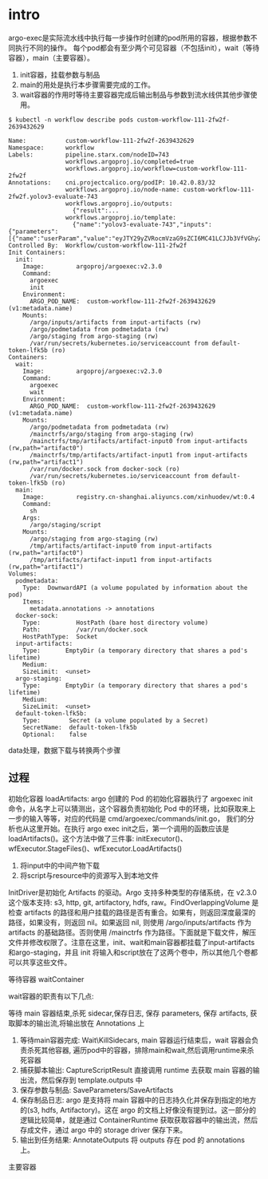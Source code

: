 
# intro


argo-exec是实际流水线中执行每一步操作时创建的pod所用的容器，根据参数不同执行不同的操作。
每个pod都会有至少两个可见容器（不包括init），wait（等待容器），main（主要容器）。
1. init容器，挂载参数与制品
2. main的用处是执行本步骤需要完成的工作。
3. wait容器的作用时等待主要容器完成后输出制品与参数到流水线供其他步骤使用。


```shell
$ kubectl -n workflow describe pods custom-workflow-111-2fw2f-2639432629

Name:           custom-workflow-111-2fw2f-2639432629
Namespace:      workflow
Labels:         pipeline.starx.com/nodeID=743
                workflows.argoproj.io/completed=true
                workflows.argoproj.io/workflow=custom-workflow-111-2fw2f
Annotations:    cni.projectcalico.org/podIP: 10.42.0.83/32
                workflows.argoproj.io/node-name: custom-workflow-111-2fw2f.yolov3-evaluate-743
                workflows.argoproj.io/outputs:
                  {"result":...
                workflows.argoproj.io/template:
                  {"name":"yolov3-evaluate-743","inputs":{"parameters":[{"name":"userParam","value":"eyJTY29yZVRocmVzaG9sZCI6MC41LCJJb3VfVGhyZXNob2xkIjowLjQ...
Controlled By:  Workflow/custom-workflow-111-2fw2f
Init Containers:
  init:
    Image:         argoproj/argoexec:v2.3.0
    Command:
      argoexec
      init
    Environment:
      ARGO_POD_NAME:  custom-workflow-111-2fw2f-2639432629 (v1:metadata.name)
    Mounts:
      /argo/inputs/artifacts from input-artifacts (rw)
      /argo/podmetadata from podmetadata (rw)
      /argo/staging from argo-staging (rw)
      /var/run/secrets/kubernetes.io/serviceaccount from default-token-lfk5b (ro)
Containers:
  wait:
    Image:         argoproj/argoexec:v2.3.0
    Command:
      argoexec
      wait
    Environment:
      ARGO_POD_NAME:  custom-workflow-111-2fw2f-2639432629 (v1:metadata.name)
    Mounts:
      /argo/podmetadata from podmetadata (rw)
      /mainctrfs/argo/staging from argo-staging (rw)
      /mainctrfs/tmp/artifacts/artifact-input0 from input-artifacts (rw,path="artifact0")
      /mainctrfs/tmp/artifacts/artifact-input1 from input-artifacts (rw,path="artifact1")
      /var/run/docker.sock from docker-sock (ro)
      /var/run/secrets/kubernetes.io/serviceaccount from default-token-lfk5b (ro)
  main:
    Image:         registry.cn-shanghai.aliyuncs.com/xinhuodev/wt:0.4
    Command:
      sh
    Args:
      /argo/staging/script
    Mounts:
      /argo/staging from argo-staging (rw)
      /tmp/artifacts/artifact-input0 from input-artifacts (rw,path="artifact0")
      /tmp/artifacts/artifact-input1 from input-artifacts (rw,path="artifact1")
Volumes:
  podmetadata:
    Type:  DownwardAPI (a volume populated by information about the pod)
    Items:
      metadata.annotations -> annotations
  docker-sock:
    Type:          HostPath (bare host directory volume)
    Path:          /var/run/docker.sock
    HostPathType:  Socket
  input-artifacts:
    Type:       EmptyDir (a temporary directory that shares a pod's lifetime)
    Medium:     
    SizeLimit:  <unset>
  argo-staging:
    Type:       EmptyDir (a temporary directory that shares a pod's lifetime)
    Medium:     
    SizeLimit:  <unset>
  default-token-lfk5b:
    Type:        Secret (a volume populated by a Secret)
    SecretName:  default-token-lfk5b
    Optional:    false
```

data处理，数据下载与转换两个步骤


## 过程

初始化容器 loadArtifacts: argo 创建的 Pod 的初始化容器执行了 argoexec init 命令，从名字上可以猜测出，这个容器负责初始化 Pod 中的环境，比如获取来上一步的输入等等，对应的代码是 cmd/argoexec/commands/init.go， 我们的分析也从这里开始。在执行 argo exec init之后，第一个调用的函数应该是loadArtifacts()。这个方法中做了三件事: initExecutor()、wfExecutor.StageFiles()、wfExecutor.LoadArtifacts()
1. 将input中的中间产物下载
2. 将script与resource中的资源写入到本地文件

InitDriver是初始化 Artifacts 的驱动。Argo 支持多种类型的存储系统，在 v2.3.0 这个版本支持: s3, http, git, artifactory, hdfs, raw。FindOverlappingVolume 是检查 artifacts 的路径和用户挂载的路径是否有重合。如果有，则返回深度最深的路径，如果没有，则返回 nil。如果返回 nil, 则使用 /argo/inputs/artifacts 作为 artifacts 的基础路径。否则使用 /mainctrfs 作为路径。下面就是下载文件，解压文件并修改权限了。注意在这里，init、wait和main容器都挂载了input-artifacts和argo-staging，并且 init 将输入和script放在了这两个卷中，所以其他几个卷都可以共享这些文件。

等待容器 waitContainer

wait容器的职责有以下几点:

等待 main 容器结束,杀死 sidecar,保存日志, 保存 parameters, 保存 artifacts, 获取脚本的输出流,将输出放在 Annotations 上

1. 等待main容器完成: Wait\KillSidecars, main 容器运行结束后，wait 容器会负责杀死其他容器, 遍历pod中的容器，排除main和wait,然后调用runtime来杀死容器
2. 捕获脚本输出: CaptureScriptResult 直接调用 runtime 去获取 main 容器的输出流，然后保存到 template.outputs 中
3. 保存参数与制品: SaveParameters/SaveArtifacts
4. 保存制品日志: argo 是支持将 main 容器中的日志持久化并保存到指定的地方的(s3, hdfs, Artifactory)。这在 argo 的文档上好像没有提到过。这一部分的逻辑比较简单，就是通过 ContainerRuntime 获取获取容器中的输出流，然后存成文件，通过 argo 中的 storage driver 保存下来。
5. 输出到任务结果: AnnotateOutputs 将 outputs 存在 pod 的 annotations 上。

主要容器